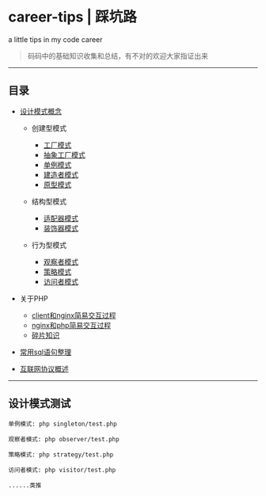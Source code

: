 # career-tips | 踩坑路

a little tips in my code career

> 码码中的基础知识收集和总结，有不对的欢迎大家指证出来

--------------------------------------------------------------------------------

## 目录

- [设计模式概念](https://github.com/TIGERB/career-tips/blob/master/tips-2016.md#设计模式)

  - 创建型模式

    - [工厂模式](https://github.com/TIGERB/career-tips/blob/master/factory/test.php)
    - [抽象工厂模式](https://github.com/TIGERB/career-tips/blob/master/factoryAbstract/test.php)
    - [单例模式](https://github.com/TIGERB/career-tips/blob/master/singleton/test.php)
    - [建造者模式](https://github.com/TIGERB/career-tips/blob/master/builder/test.php)
    - [原型模式](https://github.com/TIGERB/career-tips/blob/master/prototype/test.php)

  - 结构型模式

    - [适配器模式](https://github.com/TIGERB/career-tips/blob/master/adapter/test.php)
    - [装饰器模式](https://github.com/TIGERB/career-tips/blob/master/decorator/test.php)

  - 行为型模式

    - [观察者模式](https://github.com/TIGERB/career-tips/blob/master/observer/test.php)
    - [策略模式](https://github.com/TIGERB/career-tips/blob/master/strategy/test.php)
    - [访问者模式](https://github.com/TIGERB/career-tips/blob/master/visitor/test.php)

- 关于PHP

  - [client和nginx简易交互过程](https://github.com/TIGERB/career-tips/blob/master/tips-2016.md#client和nginx简易交互过程)
  - [nginx和php简易交互过程](https://github.com/TIGERB/career-tips/blob/master/tips-2016.md#nginx和php简易交互过程)
  - [碎片知识](https://github.com/TIGERB/career-tips/blob/master/tips-2016.md#知识碎片)

- [常用sql语句整理](https://github.com/TIGERB/career-tips/blob/master/sql.md)
- [互联网协议概述](https://github.com/TIGERB/career-tips/blob/master/tips-2016.md#互联网协议)

--------------------------------------------------------------------------------

## 设计模式测试

```
单例模式: php singleton/test.php

观察者模式: php observer/test.php

策略模式: php strategy/test.php

访问者模式: php visitor/test.php

......类推
```
